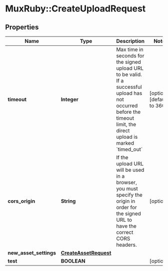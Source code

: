 # MuxRuby::CreateUploadRequest

## Properties
Name | Type | Description | Notes
------------ | ------------- | ------------- | -------------
**timeout** | **Integer** | Max time in seconds for the signed upload URL to be valid. If a successful upload has not occurred before the timeout limit, the direct upload is marked &#x60;timed_out&#x60; | [optional] [default to 3600]
**cors_origin** | **String** | If the upload URL will be used in a browser, you must specify the origin in order for the signed URL to have the correct CORS headers. | [optional] 
**new_asset_settings** | [**CreateAssetRequest**](CreateAssetRequest.md) |  | 
**test** | **BOOLEAN** |  | [optional] 


